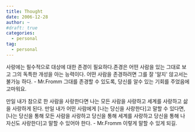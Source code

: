 ```yaml
---
title: Thought
date: 2006-12-28
author: ~
#draft: true
categories:
  - personal
tag:
  - personal
---
```




사랑에는 필수적으로 대상에 대한 존경이 필요하다.존경은 어떤 사람을 있는 그대로 보고 그의 독특한 개성을 아는 능력이다. 어떤 사람을 존경하려면 그를 잘 '알지' 않고서는 불가능 하다. - Mr.Fromm
그대를 존경할 수 있도록, 
당신를 알수 있는 기회를 주었음에 고마워요.

만일 내가 참으로 한 사람을 사랑한다면 나는 모든 사람을 사랑하고 세계를 사랑하고 삶을 사랑하게 된다. 만일 내가 어떤 사람에게 [나는 당신을 사랑한다]고 말할 수 있다면, [나는 당신을 통해 모든 사람을 사랑하고 당신을 통해 세계를 사랑하고 당신을 통해 나 자신도 사랑한다]고 말할 수 있어야 한다. - Mr.Fromm
이렇게 말할 수 있게 되길.



 






